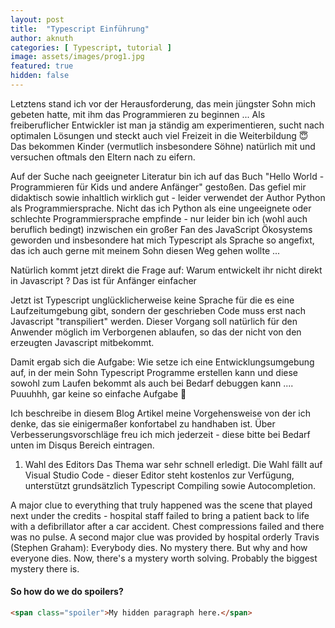 ```yaml
---
layout: post
title:  "Typescript Einführung"
author: aknuth
categories: [ Typescript, tutorial ]
image: assets/images/prog1.jpg
featured: true
hidden: false
---
```


Letztens stand ich vor der Herausforderung, das mein jüngster Sohn mich gebeten hatte, mit ihm das Programmieren zu beginnen ...
Als freiberuflicher Entwickler ist man ja ständig am experimentieren, sucht nach optimalen Lösungen und steckt auch viel Freizeit in die Weiterbildung 😇
Das bekommen Kinder (vermutlich insbesondere Söhne) natürlich mit und versuchen oftmals den Eltern nach zu eifern.

Auf der Suche nach geeigneter Literatur bin ich auf das Buch "Hello World - Programmieren für Kids und andere Anfänger" gestoßen. Das gefiel mir didaktisch sowie inhaltlich wirklich gut - leider verwendet der Author Python als Programmiersprache. Nicht das ich Python als eine ungeeignete oder schlechte Programmiersprache empfinde - nur leider bin ich (wohl auch beruflich bedingt) inzwischen ein großer Fan des JavaScript Ökosystems geworden und insbesondere hat mich Typescript als Sprache so angefixt, das ich auch gerne mit meinem Sohn diesen Weg gehen wollte ...

Natürlich kommt jetzt direkt die Frage auf: Warum entwickelt ihr nicht direkt in Javascript ? Das ist für Anfänger einfacher 

Jetzt ist Typescript unglücklicherweise keine Sprache für die es eine Laufzeitumgebung gibt, sondern der geschrieben Code muss erst nach Javascript "transpiliert" werden. Dieser Vorgang soll natürlich für den Anwender möglich im Verborgenen ablaufen, so das der nicht von den erzeugten Javascript mitbekommt.

Damit ergab sich die Aufgabe: Wie setze ich eine Entwicklungsumgebung auf, in der mein Sohn Typescript Programme erstellen kann und diese sowohl zum Laufen bekommt als auch bei Bedarf debuggen kann .... Puuuhhh, gar keine so einfache Aufgabe 😬

Ich beschreibe in diesem Blog Artikel meine Vorgehensweise von der ich denke, das sie einigermaßer konfortabel zu handhaben ist. Über Verbesserungsvorschläge freu ich mich jederzeit - diese bitte bei Bedarf unten im Disqus Bereich eintragen.
 
1. Wahl des Editors
Das Thema war sehr schnell erledigt. Die Wahl fällt auf Visual Studio Code - dieser Editor steht kostenlos zur Verfügung, unterstützt grundsätzlich Typescript Compiling sowie Autocompletion.

A major clue to everything that truly happened was the scene that played next under the credits - hospital staff failed to bring a patient back to life with a defibrillator after a car accident. Chest compressions failed and there was no pulse. A second major clue was provided by hospital orderly Travis (Stephen Graham): <span class="spoiler">Everybody dies. No mystery there. But why and how everyone dies. Now, there's a mystery worth solving. Probably the biggest mystery there is.</span>

#### So how do we do spoilers?

```html
<span class="spoiler">My hidden paragraph here.</span>
```
